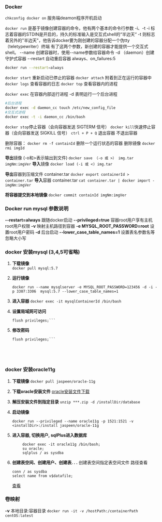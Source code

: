 ### Docker
```chkconfig docker on``` 服务端deamon程序开机启动

```docker run``` 是基于镜像创建容器的命令，他有两个基本的命令行参数 -i、-t
	-i 标志着容器的STDIN是开启的，持久的标准输入是交互式shell的“半边天“
	-t 则标志着另外的"半边天"，他告诉docker要为刚创建的容器分配一个伪tty（teletypewriter）终端
有了这两个参数，新创建的容器才能提供一个交互式shell。
	--name 创建容器时，使用--name参数给容器命令
	-d （daemon）创建守护式容器
	--restart 自动重启容器 always、on_failures:5

```bash
docker run --restart=always 
```

```docker start``` 重新启动已停止的容器
```docker attach``` 附着到正在运行的容器中
```docker logs```  查看容器的日志
```docker top``` 查看容器内的进程

```docker exec``` 在容器内部运行进程
	-d 表明运行一个后台进程 

```bash
#后台进程
docker exec -d daemon_cc touch /etc/new_config_file
#交互式进程
docker exec -t -i daemon_cc /bin/bash
```

```docker stop```停止容器（会向容器发送 SIGTERM 信号）
```docker kill```快速停止容器（会向容器发送 SIGKILL 信号）
```ctrl + P + Q``` 退出容器 不退出容器

删除容器：
```docker rm -f containId``` 删除一个运行状态的容器
删除镜像
```docker rmi imgId```

**导出**镜像 (-o和>表示输出到文件)
```docker save （-o 或 >） img.tar imgNm:imgVer```
**导入**镜像
```docker load (-i 或 <) img.tar```

**导出**容器到压缩文件 container.tar
```docker export containerId > container.tar```
**导入**容器 container.tar
```cat container.tar | docker import - imgNm:imgVer```

**将容器提交到本地镜像**
```docker commit containId imgNm:imgVer```






### Docker run mysql  参数说明
**--restart=always** 跟随docker启动
**--privileged=true** 容器root用户享有主机root用户权限
**-v** 映射主机路径到容器
**-e MYSQL_ROOT_PASSWORD=root** 设置root用户密码
**-d** 后台启动
**--lower_case_table_names=1**  设置表名参数名等忽略大小写





### docker 安装mysql (3,4,5可省略)
1) **下载镜像**  
	```docker pull mysql:5.7```
2) **运行镜像**
	```shell 
	docker run --name mysqlserver -e MYSQL_ROOT_PASSWORD=123456 -d -i -p 3307:3306  mysql:5.7 --lower_case_table_names=1
	```


3) **进入容器**
	```docker exec -it mysqlContainerId /bin/bash```
4) **设置局域网可访问**
	```grant all privileges on *.* to root@"%" identified by "password" with grant option;
	flush privileges;```
5) **修改密码**
	```ALTER USER 'root'@'%' IDENTIFIED WITH mysql_native_password BY '123456';
	flush privileges;```





### docker 安装oracle11g

1) **下载镜像**
```docker pull jaspeen/oracle-11g```
2) **下载oracle安装文件**
	[oracle安装文件下载](https://download.oracle.com)
3) **解压安装文件到指定目录**
	```unzip ***.zip -d /installDir/database```
4) **启动镜像**
	```shell
	docker run --privileged --name oracle11g -p 1521:1521 -v <installDir>:/install jaspeen/oracle-11g
	```

5) **进入容器,  切换用户, sqlPlus进入数据库**

```shell
		docker exec -it oracle11g /bin/bash;
		su oracle;
		sqlplus / as sysdba
```
6) **创建表空间、创建用户、创建表. . .**
	创建表空间指定表空间文件 路径查看 
	```
	conn / as sysdba
   select name from v$datafile;
	```
	[查看](https://www.cnblogs.com/grasslucky/p/10613416.html)







### 卷映射

**-v** 本地目录:容器目录
```docker run -it -v /hostPath:/containerPath centOS:latest```
